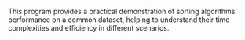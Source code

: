 This program provides a practical demonstration of sorting algorithms' performance on a common dataset, helping to understand their time complexities and efficiency in different scenarios.
